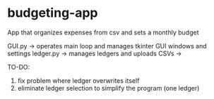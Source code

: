 # budgeting-app
App that organizes expenses from csv and sets a monthly budget

GUI.py          ->  operates main loop and manages
                    tkinter GUI windows and settings
ledger.py       -> manages ledgers and uploads CSVs
                -> 

TO-DO:

1. fix problem where ledger overwrites itself
2. eliminate ledger selection to simplify the program (one ledger)